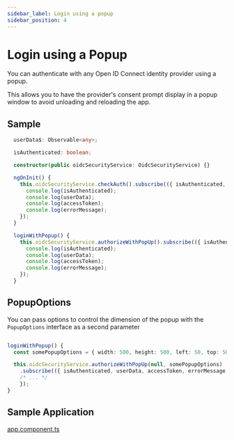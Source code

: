 ```yaml
---
sidebar_label: Login using a popup
sidebar_position: 4
---
```


# Login using a Popup

You can authenticate with any Open ID Connect identity provider using a popup.

This allows you to have the provider's consent prompt display in a popup window to avoid unloading and reloading the app.

## Sample

```typescript
  userData$: Observable<any>;

  isAuthenticated: boolean;

  constructor(public oidcSecurityService: OidcSecurityService) {}

  ngOnInit() {
    this.oidcSecurityService.checkAuth().subscribe(({ isAuthenticated, userData, accessToken, errorMessage }) => {
      console.log(isAuthenticated);
      console.log(userData);
      console.log(accessToken);
      console.log(errorMessage);
    });
  }

  loginWithPopup() {
    this.oidcSecurityService.authorizeWithPopUp().subscribe(({ isAuthenticated, userData, accessToken, errorMessage }) => {
      console.log(isAuthenticated);
      console.log(userData);
      console.log(accessToken);
      console.log(errorMessage);
    });
  }
```

## PopupOptions

You can pass options to control the dimension of the popup with the `PopupOptions` interface as a second parameter

```typescript

loginWithPopup() {
  const somePopupOptions = { width: 500, height: 500, left: 50, top: 50 };

  this.oidcSecurityService.authorizeWithPopUp(null, somePopupOptions)
    .subscribe(({ isAuthenticated, userData, accessToken, errorMessage }) => {
    /* ... */
    });
}

```

## Sample Application

[app.component.ts](../projects/sample-code-flow-popup/src/app/app.component.ts)
